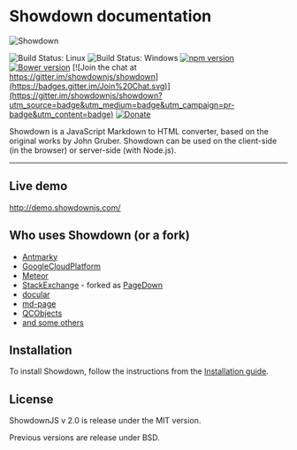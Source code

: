 # Showdown documentation

![Showdown][sd-logo]

![Build Status: Linux](https://github.com/showdownjs/showdown/actions/workflows/node.linux.yml/badge.svg)
![Build Status: Windows](https://github.com/showdownjs/showdown/actions/workflows/node.win.yml/badge.svg)
[![npm version](https://badge.fury.io/js/showdown.svg)](http://badge.fury.io/js/showdown)
[![Bower version](https://badge.fury.io/bo/showdown.svg)](http://badge.fury.io/bo/showdown)
[![Join the chat at https://gitter.im/showdownjs/showdown](https://badges.gitter.im/Join%20Chat.svg)](https://gitter.im/showdownjs/showdown?utm_source=badge&utm_medium=badge&utm_campaign=pr-badge&utm_content=badge)
[![Donate](https://img.shields.io/badge/Donate-PayPal-green.svg)](https://www.paypal.me/tiviesantos)

Showdown is a JavaScript Markdown to HTML converter, based on the original works by John Gruber.
Showdown can be used on the client-side (in the browser) or server-side (with Node.js).

----

## Live demo

<http://demo.showdownjs.com/>

## Who uses Showdown (or a fork)

* [Antmarky](https://github.com/bandantonio/antmarky)
* [GoogleCloudPlatform](https://github.com/GoogleCloudPlatform)
* [Meteor](https://www.meteor.com/)
* [StackExchange](http://stackexchange.com/) - forked as [PageDown](https://code.google.com/p/pagedown/)
* [docular](https://github.com/Vertafore/docular)
* [md-page](https://github.com/oscarmorrison/md-page)
* [QCObjects](https://qcobjects.dev)
* [and some others](https://www.npmjs.com/browse/depended/showdown)

## Installation

To install Showdown, follow the instructions from the [Installation guide](https://showdownjs.com/docs/quickstart/#installation).

## License

ShowdownJS v 2.0 is release under the MIT version.

Previous versions are release under BSD.

[sd-logo]: https://raw.githubusercontent.com/showdownjs/logo/master/dist/logo.readme.png
[wiki]: https://github.com/showdownjs/showdown/wiki
[cli-wiki]: https://github.com/showdownjs/showdown/wiki/CLI-tool
[definitely-typed]: https://github.com/DefinitelyTyped/DefinitelyTyped/tree/master/types/showdown
[xss-wiki]: https://github.com/showdownjs/showdown/wiki/Markdown's-XSS-Vulnerability-(and-how-to-mitigate-it)
[ext-wiki]: https://github.com/showdownjs/showdown/wiki/extensions
[coding-rules]: https://github.com/showdownjs/code-style/blob/master/README.md
[ng-commit-guide]: https://github.com/showdownjs/code-style/blob/master/README.md#commit-message-convention
[boilerplate-repo]: https://github.com/showdownjs/extension-boilerplate
